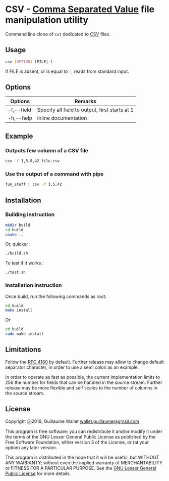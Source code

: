 CSV - [Comma Separated Value](https://tools.ietf.org/html/rfc4180) file manipulation utility
============================================================================================

Command line clone of `cut` dedicated to [CSV](https://tools.ietf.org/html/rfc4180) files.

Usage
-----

```bash
csv [OPTION] [FILE|-]
```

If FILE is absent, or is equal to `-`, reads from standard input.

Options
-------

Options    | Remarks
-----------|-----------------------------------------------
-f,--field | Specify all field to output, first starts at 1
-h,--help  | inline documentation

Example
-------

### Outputs few column of a CSV file

```bash
csv -f 1,5,8,42 file.csv
```

### Use the output of a command with pipe

```bash
fun_stuff | csv -f 3,5,42
```

Installation
------------

### Building instruction

```bash
mkdir build
cd build
cmake ..
```

Or, quicker :

```bash
./build.sh
```

To test if it works :

```bash
./test.sh
```

### Installation instruction

Once build, run the following commands as root:

```bash
cd build
make install
```

Or

```bash
cd build
sudo make install
```

Limitations
-----------

Follow the [RFC 4180](https://tools.ietf.org/html/rfc4180) by default.
Further release may allow to change default separator character, in order to use a semi colon as an example.

In order to operate as fast as possible, the current implementation limits to 256 the number for fields that can be handled in the source stream.
Further release may be more flexible and self scales to the number of columns in the source stream.

License
-------

Copyright ⓒ2019, Guillaume Wallet <wallet.guillaume@gmail.com>

This program is free software: you can redistribute it and/or modify
it under the terms of the GNU Lesser General Public License as published by
the Free Software Foundation, either version 3 of the License, or
(at your option) any later version.

This program is distributed in the hope that it will be useful, but WITHOUT ANY WARRANTY;
without even the implied warranty of MERCHANTABILITY or FITNESS FOR A PARTICULAR PURPOSE.
See the [GNU Lesser General Public License](https://www.gnu.org/licenses/lgpl.html) for more details.
